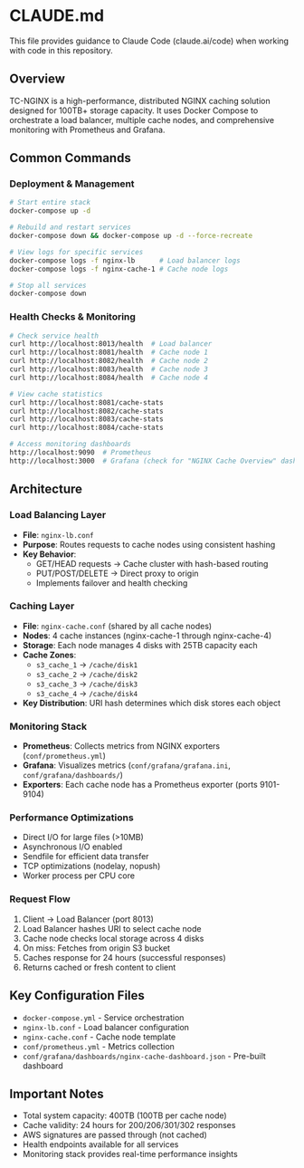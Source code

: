 # CLAUDE.md

This file provides guidance to Claude Code (claude.ai/code) when working with code in this repository.

## Overview
TC-NGINX is a high-performance, distributed NGINX caching solution designed for 100TB+ storage capacity. It uses Docker Compose to orchestrate a load balancer, multiple cache nodes, and comprehensive monitoring with Prometheus and Grafana.

## Common Commands

### Deployment & Management
```bash
# Start entire stack
docker-compose up -d

# Rebuild and restart services
docker-compose down && docker-compose up -d --force-recreate

# View logs for specific services
docker-compose logs -f nginx-lb      # Load balancer logs
docker-compose logs -f nginx-cache-1 # Cache node logs

# Stop all services
docker-compose down
```

### Health Checks & Monitoring
```bash
# Check service health
curl http://localhost:8013/health  # Load balancer
curl http://localhost:8081/health  # Cache node 1
curl http://localhost:8082/health  # Cache node 2
curl http://localhost:8083/health  # Cache node 3
curl http://localhost:8084/health  # Cache node 4

# View cache statistics
curl http://localhost:8081/cache-stats
curl http://localhost:8082/cache-stats
curl http://localhost:8083/cache-stats
curl http://localhost:8084/cache-stats

# Access monitoring dashboards
http://localhost:9090  # Prometheus
http://localhost:3000  # Grafana (check for "NGINX Cache Overview" dashboard)
```

## Architecture

### Load Balancing Layer
- **File**: `nginx-lb.conf`
- **Purpose**: Routes requests to cache nodes using consistent hashing
- **Key Behavior**: 
  - GET/HEAD requests → Cache cluster with hash-based routing
  - PUT/POST/DELETE → Direct proxy to origin
  - Implements failover and health checking

### Caching Layer
- **File**: `nginx-cache.conf` (shared by all cache nodes)
- **Nodes**: 4 cache instances (nginx-cache-1 through nginx-cache-4)
- **Storage**: Each node manages 4 disks with 25TB capacity each
- **Cache Zones**: 
  - `s3_cache_1` → `/cache/disk1`
  - `s3_cache_2` → `/cache/disk2`
  - `s3_cache_3` → `/cache/disk3`
  - `s3_cache_4` → `/cache/disk4`
- **Key Distribution**: URI hash determines which disk stores each object

### Monitoring Stack
- **Prometheus**: Collects metrics from NGINX exporters (`conf/prometheus.yml`)
- **Grafana**: Visualizes metrics (`conf/grafana/grafana.ini`, `conf/grafana/dashboards/`)
- **Exporters**: Each cache node has a Prometheus exporter (ports 9101-9104)

### Performance Optimizations
- Direct I/O for large files (>10MB)
- Asynchronous I/O enabled
- Sendfile for efficient data transfer
- TCP optimizations (nodelay, nopush)
- Worker process per CPU core

### Request Flow
1. Client → Load Balancer (port 8013)
2. Load Balancer hashes URI to select cache node
3. Cache node checks local storage across 4 disks
4. On miss: Fetches from origin S3 bucket
5. Caches response for 24 hours (successful responses)
6. Returns cached or fresh content to client

## Key Configuration Files
- `docker-compose.yml` - Service orchestration
- `nginx-lb.conf` - Load balancer configuration
- `nginx-cache.conf` - Cache node template
- `conf/prometheus.yml` - Metrics collection
- `conf/grafana/dashboards/nginx-cache-dashboard.json` - Pre-built dashboard

## Important Notes
- Total system capacity: 400TB (100TB per cache node)
- Cache validity: 24 hours for 200/206/301/302 responses
- AWS signatures are passed through (not cached)
- Health endpoints available for all services
- Monitoring stack provides real-time performance insights